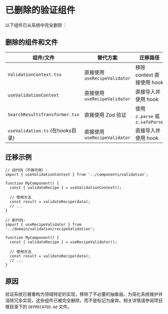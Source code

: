 # 已删除的验证组件

以下组件已从系统中完全删除：

## 删除的组件和文件

| 组件/文件 | 替代方案 | 迁移路径 |
|---------|---------|---------|
| `ValidationContext.tsx` | 直接使用 `useRecipeValidator` | 移除 context 直接使用 hook |
| `useValidationContext` | 直接使用 `useRecipeValidator` | 直接导入并使用 hook |
| `SearchResultsTransformer.tsx` | 直接使用 Zod 验证 | 使用 `z.parse` 或 `z.safeParse` |
| `useValidation.ts` (在hooks目录) | 直接使用 `useRecipeValidator` | 直接导入并使用 hook |

## 迁移示例

```tsx
// 旧代码（不再可用）:
import { useValidationContext } from '../components/validation';

function MyComponent() {
  const { validateRecipe } = useValidationContext();
  
  // 使用方法
  const result = validateRecipe(data);
  // ...
}

// 新代码:
import { useRecipeValidator } from '../domain/validation/recipeValidation';

function MyComponent() {
  const { validateRecipe } = useRecipeValidator();
  
  // 使用方法
  const result = validateRecipe(data);
  // ...
}
```

## 原因

验证系统已被重构为领域特定的实现，移除了不必要的抽象层。为简化系统维护并消除冗余实现，这些组件已被完全删除，而不是标记为废弃。相关详情请参阅项目根目录下的 `DEPRECATED.md` 文件。 